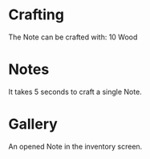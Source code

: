 # Crafting

The Note can be crafted with:
10 Wood
# Notes

It takes 5 seconds to craft a single Note.
# Gallery

An opened Note in the inventory screen.
